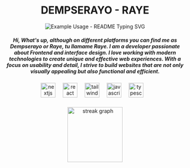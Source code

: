 <h1 align="center">DEMPSERAYO - RAYE </h1>

<p align="center">
  <img src="https://readme-typing-svg.demolab.com/?lines=Hi+I'm+Dempserayo!;Thanks+for+visiting+my+Profile!&font=Fira%20Code&center=true&width=380&height=50&duration=4000&pause=1000" alt="Example Usage - README Typing SVG">
</p>

<h5 align="center">Hi, What's up, although on different platforms you can find me as Dempserayo or Raye, tu llamame Raye. I am a developer passionate about Frontend and interface design. I love working with modern technologies to create unique and effective web experiences. With a focus on usability and detail, I strive to build websites that are not only visually appealing but also functional and efficient.</h5>


###

<div align="center">
  <img src="https://skillicons.dev/icons?i=nextjs" height="40" alt="nextjs logo"  />
  <img width="12" />
  <img src="https://skillicons.dev/icons?i=react" height="40" alt="react logo"  />
  <img width="12" />
  <img src="https://skillicons.dev/icons?i=tailwind" height="40" alt="tailwindcss logo"  />
  <img width="12" />
  <img src="https://skillicons.dev/icons?i=js" height="40" alt="javascript logo"  />
  <img width="12" />
  <img src="https://skillicons.dev/icons?i=ts" height="40" alt="typescript logo"  />
  <img width="12" />
  
</div>

###

<div align="center">
  <img src="https://streak-stats.demolab.com?user=Dempserayo&locale=en&mode=daily&theme=tokyonight&hide_border=true&border_radius=10&order=3" height="150" alt="streak graph"  />
</div>

###
